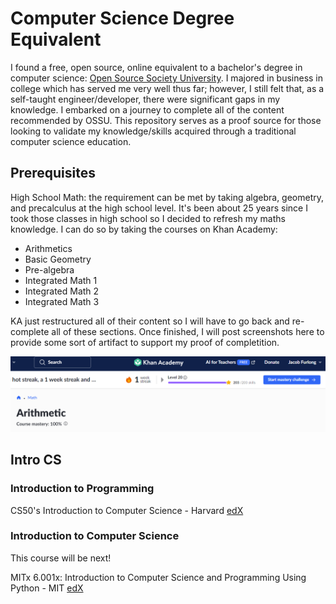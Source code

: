 # Computer Science Degree Equivalent

I found a free, open source, online equivalent to a bachelor's degree in computer science: [Open Source Society University](https://github.com/ossu/computer-science). I majored in business in college which has served me very well thus far; however, I still felt that, as a self-taught engineer/developer, there were significant gaps in my knowledge. I embarked on a journey to complete all of the content recommended by OSSU. This repository serves as a proof source for those looking to validate my knowledge/skills acquired through a traditional computer science education.

## Prerequisites

High School Math: the requirement can be met by taking algebra, geometry, and precalculus at the high school level. It's been about 25 years since I took those classes in high school so I decided to refresh my maths knowledge. I can do so by taking the courses on Khan Academy:

- Arithmetics
- Basic Geometry
- Pre-algebra
- Integrated Math 1
- Integrated Math 2
- Integrated Math 3

KA just restructured all of their content so I will have to go back and re-complete all of these sections. Once finished, I will post screenshots here to provide some sort of artifact to support my proof of completition.

![arithmetic](./images/arithmetic.png)

## Intro CS

### Introduction to Programming

CS50's Introduction to Computer Science - Harvard [edX](https://www.edx.org/learn/computer-science/harvard-university-cs50-s-introduction-to-computer-science?index=product&queryID=679fe342dc22b02039b0f6958dd35bdd&position=2&results_level=first-level-results&term=computer+science&objectID=course-da1b2400-322b-459b-97b0-0c557f05d017&campaign=CS50%27s+Introduction+to+Computer+Science&source=edX&product_category=course&placement_url=https%3A%2F%2Fwww.edx.org%2Fsearch)

### Introduction to Computer Science

This course will be next!

MITx 6.001x: Introduction to Computer Science and Programming Using Python - MIT [edX](https://www.edx.org/learn/computer-science/harvard-university-cs50-s-introduction-to-computer-science?index=product&queryID=679fe342dc22b02039b0f6958dd35bdd&position=2&results_level=first-level-results&term=computer+science&objectID=course-da1b2400-322b-459b-97b0-0c557f05d017&campaign=CS50%27s+Introduction+to+Computer+Science&source=edX&product_category=course&placement_url=https%3A%2F%2Fwww.edx.org%2Fsearch)